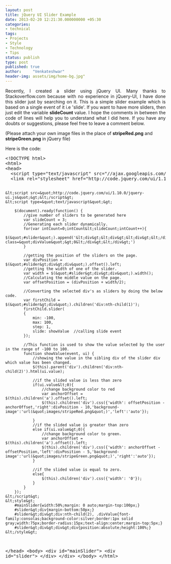 ```yaml
---
layout: post
title: jQuery UI Slider Example
date: 2013-02-20 12:21:30.000000000 +05:30
categories:
- technical
tags:
- Projects
- Style
- Technology
- Tips
status: publish
type: post
published: true
author:     "Venkateshwar"
header-img: assets/img/home-bg.jpg"
---
```

<p style="text-align:justify;">Recently, I created a slider using jQuery UI. Many thanks to Stackoverflow.com because with no experience in jQuery-UI, I have done this slider just by searching on it. This is a simple slider example which is based on a single event of it i.e 'slide'. If you want to have more sliders, then just edit the variable <strong>slideCount</strong> value. I hope the comments in between the code of lines will help you to understand what I did here. If you have any doubts or suggestions, please feel free to leave a comment below.</p>
<p>(Please attach your own image files in the place of <strong>stripeRed.png</strong> and <strong>stripeGreen.png</strong> in jQuery file)</p>
<p>Here is the code:</p>
<pre>
&lt;!DOCTYPE html&gt;
&lt;html&gt;
&lt;head&gt;
  &lt;script type=&quot;text/javascript&quot; src=&quot;//ajax.googleapis.com/ajax/libs/jquery/1.9.0/jquery.min.js&quot;&gt;&lt;/script&gt;
  &lt;link rel=&quot;stylesheet&quot; href=&quot;http://code.jquery.com/ui/1.10.0/themes/base/jquery-ui.css&quot; type=&quot;text/css&quot;/&gt;

	&lt;script src=&quot;http://code.jquery.com/ui/1.10.0/jquery-ui.js&quot;&gt;&lt;/script&gt;
	&lt;script type=&quot;text/javascript&quot;&gt;

		$(document).ready(function() {
			//give number of sliders to be generated here
			var slideCount = 3;
			//Generating each slider dynamically.
			for(var intCount=0;intCount&lt;slideCount;intCount++){
				$(&quot;#slider&quot;).append('&lt;div&gt;&lt;div&gt;&lt;div&gt;&lt;/div&gt;&lt;/div&gt;&lt;div class=&quot;divValue&quot;&gt;0&lt;/div&gt;&lt;/div&gt;')
			}

			//getting the position of the sliders on the page.
			var divPosition = $(&quot;#slider&gt;div&gt;div&quot;).offset().left;
			//getting the width of one of the slider.
			var width = $(&quot;#slider&gt;div&gt;div&quot;).width();
			//Calculating the middle value on the page.
			var offsetPosition = (divPosition + width/2);

			//Converting the selected div's as sliders by doing the below code.
			var firstChild = $(&quot;#slider&gt;div&quot;).children('div:nth-child(1)');
			firstChild.slider(
		  	{
		    	min: -100,
		    	max: 100,
		      	step: 1,
		      	slide: showValue  //calling slide event
		  	});

		  	//This function is used to show the value selected by the user in the range of -100 to 100.
		  	function showValue(event, ui) {
		  		//showing the value in the sibling div of the slider div which value has been changed.
			  	$(this).parent('div').children('div:nth-child(2)').html(ui.value);

			  	//if the slided value is less than zero
			 	if(ui.value&lt;0){
			  		//change background color to red
			  		var anchorOffset = $(this).children('a').offset().left;
			  		$(this).children('div').css({'width': offsetPosition - anchorOffset,'right':divPosition - 10,'background-image':'url(&quot;images/stripeRed.png&quot;)','left':'auto'});

			  	}
			  	//if the slided value is greater than zero
			  	else if(ui.value&gt;0){
			  		//change background color to green.
					var anchorOffset = $(this).children('a').offset().left;
			  		$(this).children('div').css({'width': anchorOffset - offsetPosition,'left':divPosition - 5,'background-image':'url(&quot;images/stripeGreen.png&quot;)','right':'auto'});
			  	}

			  	//if the slided value is equal to zero.
			  	else{
			  		$(this).children('div').css({'width': '0'});
			    }
		  	}
		});
	&lt;/script&gt;
	&lt;style&gt;
		#mainSlider{width:50%;margin: 0 auto;margin-top:100px;}
		#slider&gt;div{margin-bottom:50px;}
		#slider&gt;div&gt;div:nth-child(2), .divValue{font-family:consolas;background-color:silver;border:1px solid gray;width:75px;border-radius:15px;text-align:center;margin-top:5px;}
		#slider&gt;div&gt;div&gt;div{position:absolute;height:100%;}
	&lt;/style&gt;
&lt;/head&gt;
	&lt;body&gt;
		&lt;div id=&quot;mainSlider&quot;&gt;
			&lt;div id=&quot;slider&quot;&gt;
			&lt;/div&gt;
		&lt;/div&gt;
	&lt;/body&gt;
&lt;/html&gt;
</pre>

